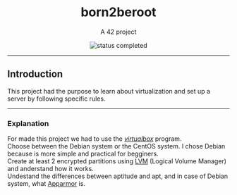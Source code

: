 <h1 align="center"> born2beroot </h1>

<p align="center"> A 42 project </p>

<p align="center">
  <img alt="status completed" src="https://img.shields.io/badge/STATUS-COMPLETED-green">
</p>

---

## Introduction

This project had the purpose to learn about virtualization and set up a server by following specific rules.

---

### Explanation

For made this project we had to use the [_virtualbox_](https://www.virtualbox.org/) program. <br>
Choose between the Debian system or the CentOS system. I chose Debian because is more simple and practical for begginers. <br>
Create at least 2 encrypted partitions using [LVM](https://wiki.debian.org/LVM) (Logical Volume Manager) and anderstand how it works. <br>
Undestand the differences between aptitude and apt, and in case of Debian system, what [Apparmor](https://apparmor.net/) is. <br>
